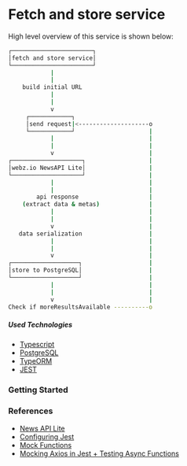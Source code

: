 # Fetch and store service

High level overview of this service is shown below:

```bash
┌───────────────────────┐
│fetch and store service│
└───────────────────────┘
            |
            |
    build initial URL
            |
            |
            v
     ┌────────────┐
     │send request|<--------------------o
     └────────────┘                     |
            |                           |
            |                           |
            v                           |
┌────────────────────┐                  |
│webz.io NewsAPI Lite│                  |
└────────────────────┘                  |
            |                           |
            |                           |
        api response                    |
    (extract data & metas)              |
            |                           |
            |                           |
            v                           |
   data serialization                   |
            |                           |
            |                           |
            v                           |
┌───────────────────┐                   |
│store to PostgreSQL│                   |
└───────────────────┘                   |
            |                           |
            |                           |
            v                           |
Check if moreResultsAvailable ----------o
```

##### Used Technologies

- [Typescript](https://www.typescriptlang.org/)
- [PostgreSQL](https://www.postgresql.org/)
- [TypeORM](https://typeorm.io/)
- [JEST](https://jestjs.io/docs/mock-function-api)

### Getting Started

### References

- [News API Lite](https://docs.webz.io/reference/news-api-lite)
- [Configuring Jest](https://jestjs.io/docs/configuration)
- [Mock Functions](https://jestjs.io/docs/mock-function-api)
- [Mocking Axios in Jest + Testing Async Functions](https://www.youtube.com/watch?v=9Yrd4aZkse8)
